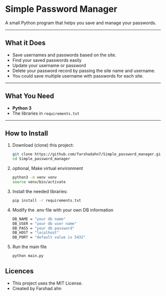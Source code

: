 # Simple Password Manager

A small Python program that helps you save and manage your passwords.

---

## What it Does

- Save usernames and passwords based on the site. 
- Find your saved passwords easily  
- Update your username or password
- Delete your password record by passing the site name and username.
- You could save multiple username with passwords for each site.  

---

## What You Need

- **Python 3**  
- The libraries in `requirements.txt`

---

## How to Install

1. Download (clone) this project:

   ```bash
   git clone https://github.com/farshadahn7/Simple_password_manager.git
   cd Simple_password_manager
2. optional, Make virtual environment
   ```bash
   python3 -m venv venv
   source venv/bin/activate
3. Install the needed libraries:
   ```bash
   pip install -r requirements.txt
4. Modify the .env file with your own DB information
   ```bash
   DB_NAME = "your db name"
   DB_USER = "your db user name"
   DB_PASS = "your db password"
   DB_HOST = "localhost"
   DB_PORT = "default value is 5432"
6. Run the main file
   ```bash
   python main.py
## Licences
- This project uses the MIT License.
- Created by Farshad ahn
